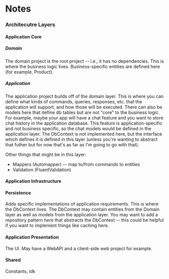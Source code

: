 # Notes

### Architecutre Layers

#### Application Core

##### Domain
The domain project is the root project -- i.e., it has no dependencies. This is where the business logic lives. Business-specific entities are defined here (for example, Product).

##### Application
The application project builds off of the domain layer. This is where you can define what kinds of commands, queries, responses, etc. that the application will support, and how those will be executed. There can also be models here that define db tables but are not "core" to the business logic. For example, maybe your app will have a chat feature and you want to store chat history in the application database. This feature is application-specific and not business specific, so the chat models would be defined in the application layer. The DbContext is not implemented here, but the interface which defines it is defined in this layer (unless you're wanting to abstract that futher but for now that's as far as I'm going to go with that).

Other things that might be in this layer:
- Mappers (Automapper) -- map to/from commands to entities
- Validation (FluentValidation)

#### Application Infrastructure

#### Persistence
Adds specific implementations of application requirements. This is where the DbContext lives. The DbContext may contain entities from the Domain layer as well as models from the application layer. You may want to add a repository pattern here that abstracts the DbContext -- this could be helpful if you want to implement things like caching here.

#### Application Presentation
The UI. May have a WebAPI and a client-side web project for example.

#### Shared
Constants, idk
